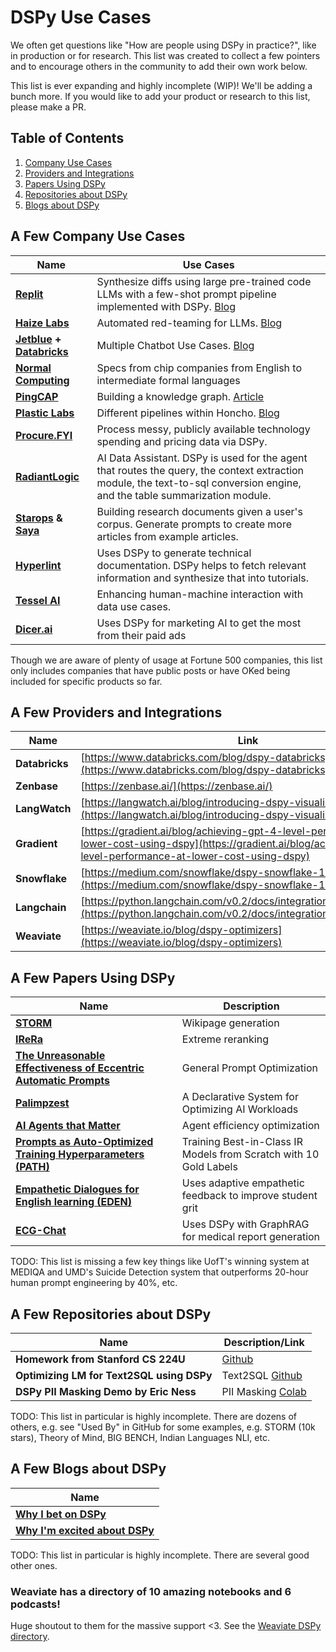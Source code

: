 # DSPy Use Cases

We often get questions like "How are people using DSPy in practice?", like in production or for research. This list was created to collect a few pointers and to encourage others in the community to add their own work below.

This list is ever expanding and highly incomplete (WIP)! We'll be adding a bunch more. If you would like to add your product or research to this list, please make a PR.

## Table of Contents

1. [Company Use Cases](#a-few-company-use-cases)
2. [Providers and Integrations](#a-few-providers-and-integrations)
3. [Papers Using DSPy](#a-few-papers-using-dspy)
4. [Repositories about DSPy](#a-few-repositories-about-dspy)
5. [Blogs about DSPy](#a-few-blogs-about-dspy)

## A Few Company Use Cases

| **Name** | **Use Cases** |
|---|---|
| **[Replit](https://replit.com/)** | Synthesize diffs using large pre-trained code LLMs with a few-shot prompt pipeline implemented with DSPy. [Blog](https://blog.replit.com/code-repair) |
| **[Haize Labs](https://www.haizelabs.com/)** | Automated red-teaming for LLMs. [Blog](https://blog.haizelabs.com/posts/dspy/) |
| **[Jetblue](https://www.jetblue.com/) + [Databricks](https://www.databricks.com/)** | Multiple Chatbot Use Cases. [Blog](https://www.databricks.com/blog/optimizing-databricks-llm-pipelines-dspy) |
| **[Normal Computing](https://www.normalcomputing.com/)** | Specs from chip companies from English to intermediate formal languages |
| **[PingCAP](https://pingcap.com/)** | Building a knowledge graph. [Article](https://www.pingcap.com/article/building-a-graphrag-from-wikipedia-page-using-dspy-openai-and-tidb-vector-database/) |
| **[Plastic Labs](https://www.plasticlabs.ai/)** | Different pipelines within Honcho. [Blog](https://blog.plasticlabs.ai/blog/User-State-is-State-of-the-Art) |
| **[Procure.FYI](https://www.procure.fyi/)** | Process messy, publicly available technology spending and pricing data via DSPy. |
| **[RadiantLogic](https://www.radiantlogic.com/)** | AI Data Assistant. DSPy is used for the agent that routes the query, the context extraction module, the text-to-sql conversion engine, and the table summarization module. |
| **[Starops](https://staropshq.com/) & [Saya](https://heysaya.ai/)** | Building research documents given a user's corpus. Generate prompts to create more articles from example articles. |
| **[Hyperlint](https://hyperlint.com)** | Uses DSPy to generate technical documentation. DSPy helps to fetch relevant information and synthesize that into tutorials. |
| **[Tessel AI](https://tesselai.com/)** | Enhancing human-machine interaction with data use cases. |
| **[Dicer.ai](https://dicer.ai/)** | Uses DSPy for marketing AI to get the most from their paid ads |

Though we are aware of plenty of usage at Fortune 500 companies, this list only includes companies that have public posts or have OKed being included for specific products so far.

## A Few Providers and Integrations

| **Name** | **Link** |
|---|---|
| **Databricks** | [https://www.databricks.com/blog/dspy-databricks](https://www.databricks.com/blog/dspy-databricks) |
| **Zenbase** | [https://zenbase.ai/](https://zenbase.ai/) |
| **LangWatch** | [https://langwatch.ai/blog/introducing-dspy-visualizer](https://langwatch.ai/blog/introducing-dspy-visualizer) |
| **Gradient** | [https://gradient.ai/blog/achieving-gpt-4-level-performance-at-lower-cost-using-dspy](https://gradient.ai/blog/achieving-gpt-4-level-performance-at-lower-cost-using-dspy) |
| **Snowflake** | [https://medium.com/snowflake/dspy-snowflake-140d6d947d73](https://medium.com/snowflake/dspy-snowflake-140d6d947d73) |
| **Langchain** | [https://python.langchain.com/v0.2/docs/integrations/providers/dspy/](https://python.langchain.com/v0.2/docs/integrations/providers/dspy/) |
| **Weaviate** | [https://weaviate.io/blog/dspy-optimizers](https://weaviate.io/blog/dspy-optimizers) |

## A Few Papers Using DSPy

| **Name** | **Description** |
|---|---|
| **[STORM](https://arxiv.org/abs/2402.14207v1)** | Wikipage generation |
| **[IReRa](https://arxiv.org/abs/2401.12178)** | Extreme reranking |
| **[The Unreasonable Effectiveness of Eccentric Automatic Prompts](https://arxiv.org/abs/2402.10949v2)** | General Prompt Optimization |
| **[Palimpzest](https://arxiv.org/abs/2405.14696)** | A Declarative System for Optimizing AI Workloads |
| **[AI Agents that Matter](https://arxiv.org/abs/2407.01502v1)** | Agent efficiency optimization |
| **[Prompts as Auto-Optimized Training Hyperparameters (PATH)](https://arxiv.org/abs/2406.11706)** | Training Best-in-Class IR Models from Scratch with 10 Gold Labels |
| **[Empathetic Dialogues for English learning (EDEN)](https://arxiv.org/abs/2406.17982v1)** | Uses adaptive empathetic feedback to improve student grit |
| **[ECG-Chat](https://arxiv.org/pdf/2408.08849)** | Uses DSPy with GraphRAG for medical report generation |

TODO: This list is missing a few key things like UofT's winning system at MEDIQA and UMD's Suicide Detection system that outperforms 20-hour human prompt engineering by 40%, etc.

## A Few Repositories about DSPy

| **Name** | **Description/Link** |
|---|---|
| **Homework from Stanford CS 224U** | [Github](https://github.com/cgpotts/cs224u/blob/main/hw_openqa.ipynb) |
| **Optimizing LM for Text2SQL using DSPy** | Text2SQL [Github](https://github.com/jjovalle99/DSPy-Text2SQL) |
| **DSPy PII Masking Demo by Eric Ness** | PII Masking [Colab](https://colab.research.google.com/drive/1KZR1sGTp_RLWUJPAiK1FKPKI-Qn9neUm?usp=sharing) |

TODO: This list in particular is highly incomplete. There are dozens of others, e.g. see "Used By" in GitHub for some examples, e.g. STORM (10k stars), Theory of Mind, BIG BENCH, Indian Languages NLI, etc.

## A Few Blogs about DSPy

| **Name** |
|---|
| **[Why I bet on DSPy](https://blog.isaacbmiller.com/posts/dspy)** |
| **[Why I'm excited about DSPy](https://substack.stephen.so/p/why-im-excited-about-dspy)** |

TODO: This list in particular is highly incomplete. There are several good other ones.

### Weaviate has a directory of 10 amazing notebooks and 6 podcasts!

Huge shoutout to them for the massive support <3. See the [Weaviate DSPy directory](https://weaviate.io/developers/weaviate/more-resources/dspy).
